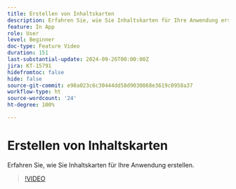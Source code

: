 ```yaml
---
title: Erstellen von Inhaltskarten
description: Erfahren Sie, wie Sie Inhaltskarten für Ihre Anwendung erstellen.
feature: In App
role: User
level: Beginner
doc-type: Feature Video
duration: 151
last-substantial-update: 2024-09-26T00:00:00Z
jira: KT-15791
hidefromtoc: false
hide: false
source-git-commit: e98a023c6c30444dd58d9030868e3619c0958a37
workflow-type: ht
source-wordcount: '24'
ht-degree: 100%

---
```



# Erstellen von Inhaltskarten

Erfahren Sie, wie Sie Inhaltskarten für Ihre Anwendung erstellen.

>[!VIDEO](https://video.tv.adobe.com/v/3434783/?learn=on)
